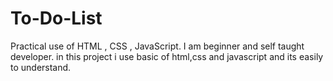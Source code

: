 # To-Do-List
Practical use of HTML , CSS , JavaScript.
I am beginner and self taught developer.
in this project i use basic of html,css and javascript and its easily to understand.
